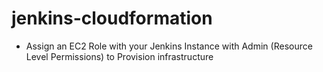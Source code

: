 # jenkins-cloudformation
- Assign an EC2 Role with your Jenkins Instance with Admin (Resource Level Permissions) to Provision infrastructure